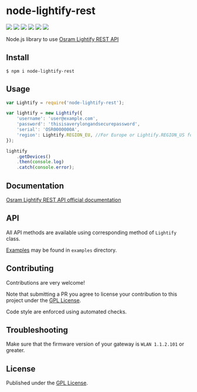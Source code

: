 # node-lightify-rest
[![](https://img.shields.io/npm/dt/node-lightify-rest.svg?maxAge=2592000)]() [![](https://img.shields.io/npm/v/node-lightify-rest.svg?maxAge=2592000)]() [![](https://www.versioneye.com/user/projects/579f48ef72d75c0039f7a287/badge.svg)](https://www.versioneye.com/user/projects/579f48ef72d75c0039f7a287) [![](https://img.shields.io/travis/maxcanna/node-lightify-rest.svg?maxAge=2592000)](https://travis-ci.org/maxcanna/node-lightify-rest/) [![](https://img.shields.io/codeclimate/github/maxcanna/node-lightify-rest.svg?maxAge=2592000)](https://codeclimate.com/github/maxcanna/node-lightify-rest) [![](https://img.shields.io/npm/l/node-lightify-rest.svg?maxAge=2592000)](https://github.com/maxcanna/node-lightify-rest/blob/master/LICENSE)

Node.js library to use [Osram Lightify REST API](https://eu.lightify-api.org/lightify/)

## Install

``$ npm i node-lightify-rest``

## Usage

```javascript
var Lightify = require('node-lightify-rest');

var lightify = new Lightify({
    'username': 'user@example.com',
    'password': 'thisisaverylongandsecurepassword',
    'serial': 'OSR0000000A',
    'region': Lightify.REGION_EU, //For Europe or Lightify.REGION_US for US, CA, AUS
});

lightify
    .getDevices()
    .then(console.log)
    .catch(console.error);
```

## Documentation
[Osram Lightify REST API official documentation](https://eu.lightify-api.org/lightify/)

## API
All API methods are available using corresponding method of `Lightify` class.

[Examples](https://github.com/maxcanna/node-lightify-rest/tree/master/examples) may be found in `examples` directory.

## Contributing
Contributions are very welcome!

Note that submitting a PR you agree to license your contribution to this project under the [GPL License](https://github.com/maxcanna/node-lightify-rest/blob/master/LICENSE).

Code style are enforced using automated checks.

## Troubleshooting
Make sure that the firmware version of your gateway is `WLAN 1.1.2.101` or greater.

## License

Published under the [GPL License](https://github.com/maxcanna/node-lightify-rest/blob/master/LICENSE).
